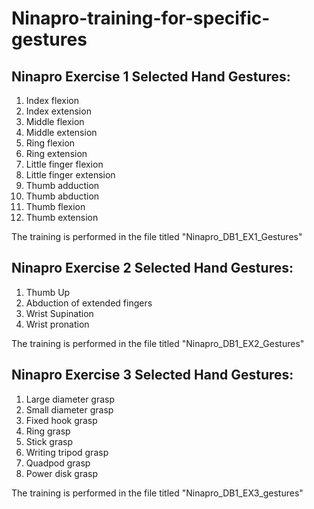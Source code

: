 # Ninapro-training-for-specific-gestures

## Ninapro Exercise 1 Selected Hand Gestures:
1. Index flexion
2. Index extension
3. Middle flexion
4. Middle extension
5. Ring flexion
6. Ring extension
7. Little finger flexion
8. Little finger extension
9. Thumb adduction
10. Thumb abduction
11. Thumb flexion
12. Thumb extension

The training is performed in the file titled "Ninapro_DB1_EX1_Gestures"

## Ninapro Exercise 2 Selected Hand Gestures:
1. Thumb Up
2. Abduction of extended fingers
3. Wrist Supination
4. Wrist pronation

The training is performed in the file titled "Ninapro_DB1_EX2_Gestures"

## Ninapro Exercise 3 Selected Hand Gestures:
1. Large diameter grasp
2. Small diameter grasp
3. Fixed hook grasp
4. Ring grasp
5. Stick grasp
6. Writing tripod grasp
7. Quadpod grasp
8. Power disk grasp

The training is performed in the file titled "Ninapro_DB1_EX3_gestures"
